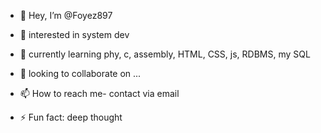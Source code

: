 - 👋 Hey, I’m @Foyez897
- 👀 interested in system dev
- 🌱 currently learning phy, c, assembly, HTML, CSS, js, RDBMS, my SQL
- 💞️ looking to collaborate on ...
- 📫 How to reach me- contact via email

- ⚡ Fun fact: deep thought

<!---
Foyez897/Foyez897 is a ✨ special ✨ repository because its `README.md` (this file) appears on my GitHub profile.
--->
